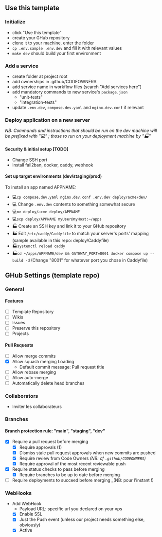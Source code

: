 ## Use this template
### Initialize
- click "Use this template"
- create your GHub repository
- clone it to your machine, enter the folder
- `cp .env.sample .env.dev` and fill it with relevant values
- `make dev` should build your first environment

### Add a service
- create folder at project root
- add ownerships in .github/CODEOWNERS
- add service name in workflow files (search "Add services here")
- add mandatory commands to new service's `package.json`
    - "unit-tests"
    - "integration-tests"
- update `.env.dev`, `compose.dev.yaml` and `nginx.dev.conf` if relevant

### Deploy application on a new server
_NB: Commands and instructions that should be run on the dev machine will be prefixed with "💻" ; those to run on your deployment machine by "🏭"_

#### Security & initial setup [TODO]
- Change SSH port
- Install fail2ban, docker, caddy, webhook

#### Set up target environments (dev/staging/prod)
To install an app named APPNAME:
- 💻`cp compose.dev.yaml nginx.dev.conf .env.dev deploy/acme/dev/`
- 💻 Change `.env.dev` contents to something somewhat secure
- 💻`mv deploy/acme deploy/APPNAME`
- 💻`scp deploy/APPNAME myUser@myHost:~/apps`
- 🏭 Create an SSH key and link it to your GHub repository
- 🏭 Edit `/etc/caddy/Caddyfile` to match your server's ports' mapping (sample available in this repo: deploy/Caddyfile)
- 🏭`systemctl reload caddy`
- 🏭`cd ~/apps/APPNAME/dev && GATEWAY_PORT=8001 docker compose up --build -d` (Change "8001" for whatever port you chose in Caddyfile)

## GHub Settings (template repo)

### General

#### Features
- [ ] Template Repository
- [ ] Wikis
- [ ] Issues
- [ ] Preserve this repository
- [ ] Projects

#### Pull Requests
- [ ] Allow merge commits
- [x] Allow squash merging Loading
  - Default commit message: Pull request title
- [ ] Allow rebase merging 
- [ ] Allow auto-merge 
- [ ] Automatically delete head branches

### Collaborators
- Inviter les collaborateurs

### Branches

#### Branch protection rule: "main", "staging", "dev"
- [x] Require a pull request before merging
  - [x] Require approvals (1)
  - [x] Dismiss stale pull request approvals when new commits are pushed
  - [x] Require review from Code Owners _(NB: cf `.github/CODEOWNERS`)_
  - [x] Require approval of the most recent reviewable push
- [x] Require status checks to pass before merging
  - [x] Require branches to be up to date before merging
- [ ] Require deployments to succeed before merging _(NB: pour l'instant !)

### WebHooks
- Add WebHook
  - Payload URL: specific url you declared on your vps
  - [x] Enable SSL
  - [x] Just the Push event (unless our project needs something else, obviously)
  - [x] Active
